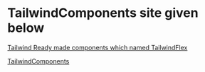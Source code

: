 # TailwindComponents site given below 

[Tailwind Ready made components which named TailwindFlex](https://tailwindflex.com)

[TailwindComponents](https://tailwindcomponents.com/)


